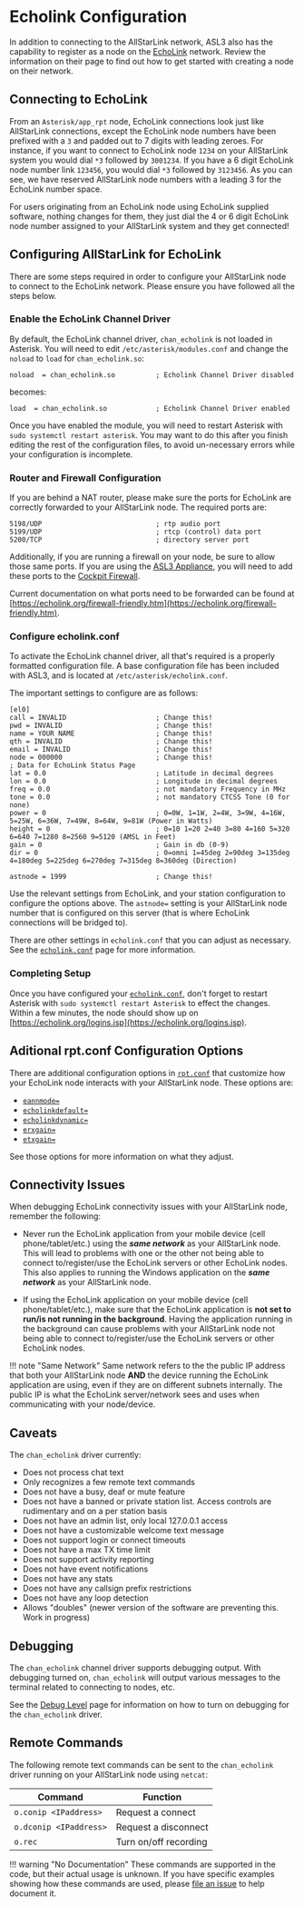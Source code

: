 # Echolink Configuration
In addition to connecting to the AllStarLink network, ASL3 also has the capability to register as a node on the [EchoLink](https://echolink.org) network. Review the information on their page to find out how to get started with creating a node on their network.

## Connecting to EchoLink
From an `Asterisk/app_rpt` node, EchoLink connections look just like AllStarLink connections, except the EchoLink node numbers have been prefixed with a `3` and padded out to 7 digits with leading zeroes. For instance, if you want to connect to EchoLink node `1234` on your AllStarLink system you would dial `*3` followed by `3001234`. If you have a 6 digit EchoLink node number link `123456`, you would dial `*3` followed by `3123456`. As you can see, we have reserved AllStarLink node numbers with a leading 3 for the EchoLink number space.

For users originating from an EchoLink node using EchoLink supplied software, nothing changes for them, they just dial the 4 or 6 digit EchoLink node number assigned to your AllStarLink system and they get connected!

## Configuring AllStarLink for EchoLink
There are some steps required in order to configure your AllStarLink node to connect to the EchoLink network. Please ensure you have followed all the steps below.

### Enable the EchoLink Channel Driver
By default, the EchoLink channel driver, `chan_echolink` is not loaded in Asterisk. You will need to edit `/etc/asterisk/modules.conf` and change the `noload` to `load` for `chan_echolink.so`:

```
noload  = chan_echolink.so          ; Echolink Channel Driver disabled
```

becomes:

```
load  = chan_echolink.so            ; Echolink Channel Driver enabled
```

Once you have enabled the module, you will need to restart Asterisk with `sudo systemctl restart asterisk`. You may want to do this after you finish editing the rest of the configuration files, to avoid un-necessary errors while your configuration is incomplete.

### Router and Firewall Configuration
If you are behind a NAT router, please make sure the ports for EchoLink are correctly forwarded to your AllStarLink node. The required ports are:

```
5198/UDP                            ; rtp audio port
5199/UDP                            ; rtcp (control) data port
5200/TCP                            ; directory server port
```

Additionally, if you are running a firewall on your node, be sure to allow those same ports. If you are using the [ASL3 Appliance](../install/pi-appliance/index.md), you will need to add these ports to the [Cockpit Firewall](../pi/cockpit-firewall.md). 

Current documentation on what ports need to be forwarded can be found at [https://echolink.org/firewall-friendly.htm](https://echolink.org/firewall-friendly.htm).

### Configure echolink.conf
To activate the EchoLink channel driver, all that's required is a properly formatted configuration file. A base configuration file has been included with ASL3, and is located at `/etc/asterisk/echolink.conf`.

The important settings to configure are as follows:

```
[el0]
call = INVALID						; Change this!
pwd = INVALID						; Change this!
name = YOUR NAME					; Change this!
qth = INVALID						; Change this!
email = INVALID						; Change this!
node = 000000                       ; Change this!
; Data for EchoLink Status Page
lat = 0.0							; Latitude in decimal degrees
lon = 0.0							; Longitude in decimal degrees
freq = 0.0                          ; not mandatory Frequency in MHz
tone = 0.0                          ; not mandatory CTCSS Tone (0 for none)
power = 0							; 0=0W, 1=1W, 2=4W, 3=9W, 4=16W, 5=25W, 6=36W, 7=49W, 8=64W, 9=81W (Power in Watts)
height = 0							; 0=10 1=20 2=40 3=80 4=160 5=320 6=640 7=1280 8=2560 9=5120 (AMSL in Feet)
gain = 0							; Gain in db (0-9)
dir = 0								; 0=omni 1=45deg 2=90deg 3=135deg 4=180deg 5=225deg 6=270deg 7=315deg 8=360deg (Direction)

astnode = 1999						; Change this!
```

Use the relevant settings from EchoLink, and your station configuration to configure the options above. The `astnode=` setting is your AllStarLink node number that is configured on this server (that is where EchoLink connections will be bridged to).

There are other settings in `echolink.conf` that you can adjust as necessary. See the [`echolink.conf`](../config/echolink_conf.md) page for more information.

### Completing Setup
Once you have configured your [`echolink.conf`](../config/echolink_conf.md), don't forget to restart Asterisk with `sudo systemctl restart Asterisk` to effect the changes. Within a few minutes, the node should show up on [https://echolink.org/logins.jsp](https://echolink.org/logins.jsp).

## Aditional rpt.conf Configuration Options
There are additional configuration options in [`rpt.conf`](../config/rpt_conf.md) that customize how your EchoLink node interacts with your AllStarLink node. These options are:

* [`eannmode=`](../config/rpt_conf.md#eannmode)
* [`echolinkdefault=`](../config/rpt_conf.md#echolinkdefault)
* [`echolinkdynamic=`](../config/rpt_conf.md#echolinkdynamic)
* [`erxgain=`](../config/rpt_conf.md#erxgain)
* [`etxgain=`](../config/rpt_conf.md#etxgain)

See those options for more information on what they adjust.

## Connectivity Issues
When debugging EchoLink connectivity issues with your AllStarLink node, remember the following:

* Never run the EchoLink application from your mobile device (cell phone/tablet/etc.) using the ***same network*** as your AllStarLink node. This will lead to problems with one or the other not being able to connect to/register/use the EchoLink servers or other EchoLink nodes. This also applies to running the Windows application on the ***same network*** as your AllStarLink node.

* If using the EchoLink application on your mobile device (cell phone/tablet/etc.), make sure that the EchoLink application is **not set to run/is not running in the background**. Having the application running in the background can cause problems with your AllStarLink node not being able to connect to/register/use the EchoLink servers or other EchoLink nodes.

!!! note "Same Network"
    Same network refers to the the public IP address that both your AllStarLink node **AND** the device running the EchoLink application are using, even if they are on different subnets internally. The public IP is what the EchoLink server/network sees and uses when communicating with your node/device.

## Caveats
The `chan_echolink` driver currently:

* Does not process chat text
* Only recognizes a few remote text commands
* Does not have a busy, deaf or mute feature
* Does not have a banned or private station list. Access controls are rudimentary and on a per station basis
* Does not have an admin list, only local 127.0.0.1 access
* Does not have a customizable welcome text message
* Does not support login or connect timeouts
* Does not have a max TX time limit
* Does not support activity reporting
* Does not have event notifications
* Does not have any stats
* Does not have any callsign prefix restrictions
* Does not have any loop detection
* Allows "doubles" (newer version of the software are preventing this. Work in progress)

## Debugging
The `chan_echolink` channel driver supports debugging output. With debugging turned on, `chan_echolink` will output various messages to the terminal related to connecting to nodes, etc.

See the [Debug Level](../user-guide/menu.md#debug-level) page for information on how to turn on debugging for the `chan_echolink` driver.

## Remote Commands
The following remote text commands can be sent to the `chan_echolink` driver running on your AllStarLink node using `netcat`:

Command|Function
-------|--------
`o.conip <IPaddress>`|Request a connect
`o.dconip <IPaddress>`|Request a disconnect
`o.rec`|Turn on/off recording

!!! warning "No Documentation"
    These commands are supported in the code, but their actual usage is unknown. If you have specific examples showing how these commands are used, please [file an issue](https://github.com/AllStarLink/ASL3-Manual/issues) to help document it.